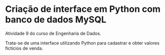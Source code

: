 # Criação de interface em Python com banco de dados MySQL

<p> Atividade 9 do curso de Engenharia de Dados.
<p> Trata-se de uma interface utilizando Python para cadastrar e obter valores fictícios de venda.